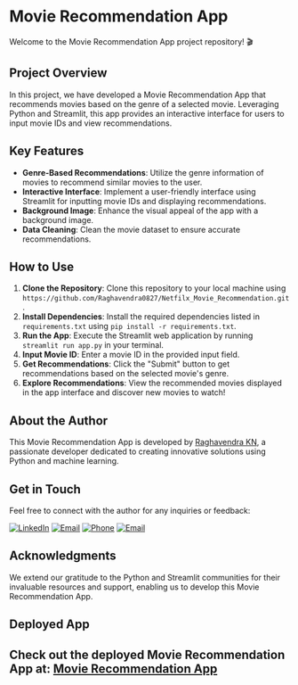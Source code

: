 # Movie Recommendation App

Welcome to the Movie Recommendation App project repository! 🎬

## Project Overview

In this project, we have developed a Movie Recommendation App that recommends movies based on the genre of a selected movie. Leveraging Python and Streamlit, this app provides an interactive interface for users to input movie IDs and view recommendations.

## Key Features

- **Genre-Based Recommendations**: Utilize the genre information of movies to recommend similar movies to the user.
- **Interactive Interface**: Implement a user-friendly interface using Streamlit for inputting movie IDs and displaying recommendations.
- **Background Image**: Enhance the visual appeal of the app with a background image.
- **Data Cleaning**: Clean the movie dataset to ensure accurate recommendations.

## How to Use

1. **Clone the Repository**: Clone this repository to your local machine using `https://github.com/Raghavendra0827/Netfilx_Movie_Recommendation.git`.
2. **Install Dependencies**: Install the required dependencies listed in `requirements.txt` using `pip install -r requirements.txt`.
3. **Run the App**: Execute the Streamlit web application by running `streamlit run app.py` in your terminal.
4. **Input Movie ID**: Enter a movie ID in the provided input field.
5. **Get Recommendations**: Click the "Submit" button to get recommendations based on the selected movie's genre.
6. **Explore Recommendations**: View the recommended movies displayed in the app interface and discover new movies to watch!

## About the Author

This Movie Recommendation App is developed by [Raghavendra KN](https://github.com/Raghavendra0827), a passionate developer dedicated to creating innovative solutions using Python and machine learning.

## Get in Touch

Feel free to connect with the author for any inquiries or feedback:

[![LinkedIn](https://img.shields.io/badge/LinkedIn-0077B5?style=for-the-badge&logo=linkedin&logoColor=white)](www.linkedin.com/in/raghavendra-k-n-612553250)
[![Email](https://img.shields.io/badge/Email-raghavendrakn076%40gmail.com-ff69b4?style=for-the-badge&logo=gmail&logoColor=white)](mailto:raghavendrakn076@gmail.com)
[![Phone](https://img.shields.io/badge/Phone-%2B91%209353888374-ff69b4?style=for-the-badge&logo=phone&logoColor=white)](tel:+919353888374)
[![Email](https://img.shields.io/badge/Email-raghavendrakn076%40gmail.com-ff69b4?style=for-the-badge&logo=gmail&logoColor=white)](mailto:raghavendrakn076@gmail.com)

## Acknowledgments

We extend our gratitude to the Python and Streamlit communities for their invaluable resources and support, enabling us to develop this Movie Recommendation App.

## Deployed App

Check out the deployed Movie Recommendation App at: [Movie Recommendation App](https://huggingface.co/spaces/Raghavendra0827/Netflix_movie_recommendation_engine)
---

